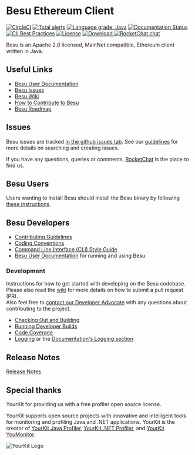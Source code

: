 # Besu Ethereum Client

[![CircleCI](https://circleci.com/gh/hyperledger/besu/tree/master.svg?style=svg)](https://circleci.com/gh/hyperledger/besu/tree/master)
[![Total alerts](https://img.shields.io/lgtm/alerts/g/hyperledger/besu.svg?logo=lgtm&logoWidth=18)](https://lgtm.com/projects/g/hyperledger/besu/alerts/)
[![Language grade: Java](https://img.shields.io/lgtm/grade/java/g/hyperledger/besu.svg?logo=lgtm&logoWidth=18)](https://lgtm.com/projects/g/hyperledger/besu/context:java)
[![Documentation Status](https://readthedocs.org/projects/hyperledger-besu/badge/?version=latest)](https://besu.hyperledger.org/en/latest/?badge=latest)
[![CII Best Practices](https://bestpractices.coreinfrastructure.org/projects/3174/badge)](https://bestpractices.coreinfrastructure.org/projects/3174)
[![License](https://img.shields.io/badge/License-Apache%202.0-blue.svg)](https://github.com/PegasysEng/besu/blob/master/LICENSE)
[ ![Download](https://api.bintray.com/packages/hyperledger-org/besu-repo/besu/images/download.svg) ](https://bintray.com/hyperledger-org/besu-repo/besu/_latestVersion)
[![RocketChat chat](https://open.rocket.chat/images/join-chat.svg)](https://chat.hyperledger.org/channel/besu)

Besu is an Apache 2.0 licensed, MainNet compatible, Ethereum client written in
Java.

## Useful Links

- [Besu User Documentation]
- [Besu Issues]
- [Besu Wiki](https://wiki.hyperledger.org/display/BESU/Hyperledger+Besu)
- [How to Contribute to Besu](https://wiki.hyperledger.org/display/BESU/How+to+Contribute)
- [Besu Roadmap](https://wiki.hyperledger.org/display/BESU/Roadmap)

## Issues

Besu issues are tracked [in the github issues tab][besu issues]. See our
[guidelines](https://wiki.hyperledger.org/display/BESU/Issues) for more details
on searching and creating issues.

If you have any questions, queries or comments, [RocketChat] is the place to
find us.

## Besu Users

Users wanting to install Besu should install the Besu binary by following
[these instructions](https://besu.hyperledger.org/HowTo/Get-Started/Install-Binaries/).

## Besu Developers

- [Contributing Guidelines]
- [Coding Conventions](https://wiki.hyperledger.org/display/BESU/Coding+Conventions)
- [Command Line Interface (CLI) Style Guide](https://wiki.hyperledger.org/display/BESU/Besu+CLI+Style+Guide)
- [Besu User Documentation] for running and using Besu

### Development

Instructions for how to get started with developing on the Besu codebase. Please
also read the [wiki](https://wiki.hyperledger.org/display/BESU/Pull+Requests)
for more details on how to submit a pull request (PR).  
Also feel free to
[contact our Developer Advocate](https://chat.hyperledger.org/direct/faraggi)
with any questions about contributing to the project.

- [Checking Out and Building](https://wiki.hyperledger.org/display/BESU/Building+from+source)
- [Running Developer Builds](https://wiki.hyperledger.org/display/BESU/Building+from+source#running-developer-builds)
- [Code Coverage](https://wiki.hyperledger.org/display/BESU/Code+coverage)
- [Logging](https://wiki.hyperledger.org/display/BESU/Logging) or the
  [Documentation's Logging section](https://besu.hyperledger.org/en/stable/HowTo/Monitor/Logging/)

## Release Notes

[Release Notes](CHANGELOG.md)

## Special thanks

YourKit for providing us with a free profiler open source license.

YourKit supports open source projects with innovative and intelligent tools for
monitoring and profiling Java and .NET applications. YourKit is the creator of
<a href="https://www.yourkit.com/java/profiler/">YourKit Java Profiler</a>,
<a href="https://www.yourkit.com/.net/profiler/">YourKit .NET Profiler</a>, and
<a href="https://www.yourkit.com/youmonitor/">YourKit YouMonitor</a>.

![YourKit Logo](https://www.yourkit.com/images/yklogo.png)

[besu issues]: https://github.com/hyperledger/besu/issues
[besu user documentation]: https://besu.hyperledger.org
[rocketchat]: https://chat.hyperledger.org/
[contributing guidelines]: CONTRIBUTING.md
